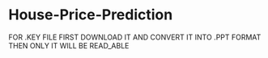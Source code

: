 # House-Price-Prediction
FOR .KEY FILE FIRST DOWNLOAD IT AND CONVERT IT INTO .PPT FORMAT THEN ONLY IT WILL BE READ_ABLE
